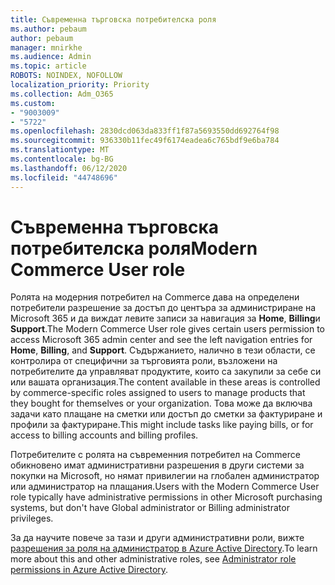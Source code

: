 ```yaml
---
title: Съвременна търговска потребителска роля
ms.author: pebaum
author: pebaum
manager: mnirkhe
ms.audience: Admin
ms.topic: article
ROBOTS: NOINDEX, NOFOLLOW
localization_priority: Priority
ms.collection: Adm_O365
ms.custom:
- "9003009"
- "5722"
ms.openlocfilehash: 2830dcd063da833ff1f87a5693550dd692764f98
ms.sourcegitcommit: 936330b11fec49f6174eadea6c765bdf9e6ba784
ms.translationtype: MT
ms.contentlocale: bg-BG
ms.lasthandoff: 06/12/2020
ms.locfileid: "44748696"
---
```

# <a name="modern-commerce-user-role"></a><span data-ttu-id="78f68-102">Съвременна търговска потребителска роля</span><span class="sxs-lookup"><span data-stu-id="78f68-102">Modern Commerce User role</span></span>

<span data-ttu-id="78f68-103">Ролята на модерния потребител на Commerce дава на определени потребители разрешение за достъп до центъра за администриране на Microsoft 365 и да виждат левите записи за навигация за **Home**, **Billing**и **Support**.</span><span class="sxs-lookup"><span data-stu-id="78f68-103">The Modern Commerce User role gives certain users permission to access Microsoft 365 admin center and see the left navigation entries for **Home**, **Billing**, and **Support**.</span></span> <span data-ttu-id="78f68-104">Съдържанието, налично в тези области, се контролира от специфични за търговията роли, възложени на потребителите да управляват продуктите, които са закупили за себе си или вашата организация.</span><span class="sxs-lookup"><span data-stu-id="78f68-104">The content available in these areas is controlled by commerce-specific roles assigned to users to manage products that they bought for themselves or your organization.</span></span> <span data-ttu-id="78f68-105">Това може да включва задачи като плащане на сметки или достъп до сметки за фактуриране и профили за фактуриране.</span><span class="sxs-lookup"><span data-stu-id="78f68-105">This might include tasks like paying bills, or for access to billing accounts and billing profiles.</span></span>

<span data-ttu-id="78f68-106">Потребителите с ролята на съвременния потребител на Commerce обикновено имат административни разрешения в други системи за покупки на Microsoft, но нямат привилегии на глобален администратор или администратор на плащания.</span><span class="sxs-lookup"><span data-stu-id="78f68-106">Users with the Modern Commerce User role typically have administrative permissions in other Microsoft purchasing systems, but don't have Global administrator or Billing administrator privileges.</span></span>

<span data-ttu-id="78f68-107">За да научите повече за тази и други административни роли, вижте [разрешения за роля на администратор в Azure Active Directory](https://docs.microsoft.com/azure/active-directory/users-groups-roles/directory-assign-admin-roles#modern-commerce-administrator).</span><span class="sxs-lookup"><span data-stu-id="78f68-107">To learn more about this and other administrative roles, see [Administrator role permissions in Azure Active Directory](https://docs.microsoft.com/azure/active-directory/users-groups-roles/directory-assign-admin-roles#modern-commerce-administrator).</span></span>